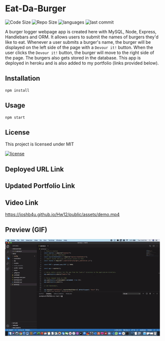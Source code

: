 # Eat-Da-Burger
![Code Size](https://img.shields.io/github/languages/code-size/joshb4u/Hw13)
![Repo Size](https://img.shields.io/github/repo-size/joshb4u/Hw13)
![languages](https://img.shields.io/github/languages/top/joshb4u/Hw13)
![last commit](https://img.shields.io/github/last-commit/joshb4u/Hw13)

A burger logger webpage app is created here with MySQL, Node, Express, Handlebars and ORM. It allows users to submit the names of burgers they'd like to eat. Whenever a user submits a burger's name, the burger will be displayed on the left side of the page with a `Devour it!` button. When the user clicks the `Devour it!` button, the burger will move to the right side of the page. The burgers also gets stored in the database. This app is deployed in heroku and is also added to my portfolio (links provided below).


## Installation
```
npm install
```

## Usage
```
npm start
```

## License
This project is licensed under MIT 

[![license](https://img.shields.io/npm/l/license)](https://opensource.org/licenses/MIT)


## Deployed URL Link


## Updated Portfolio Link


## Video Link
https://joshb4u.github.io/Hw12/public/assets/demo.mp4


## Preview (GIF)
![Hw13GifImage](public/assets/demo.gif)
